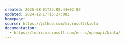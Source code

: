 ```yaml
---
created: 2025-08-01T23:08:44+02:00
updated: 2024-12-17T15:27:08Z
homepage: 
source: https://github.com/microsoft/kiota
documentation:
  - https://learn.microsoft.com/en-us/openapi/kiota/
---
```

